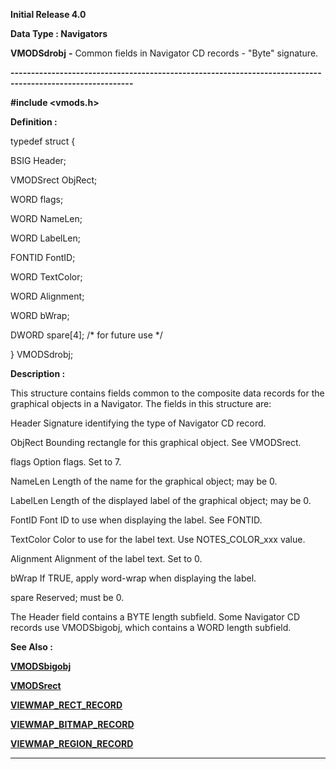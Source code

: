 




<!--
 /\* Font Definitions \*/
 @font-face
 {font-family:Courier;
 panose-1:2 7 4 9 2 2 5 2 4 4;}
@font-face
 {font-family:Helv;
 panose-1:2 11 6 4 2 2 2 3 2 4;}
@font-face
 {font-family:"Cambria Math";
 panose-1:2 4 5 3 5 4 6 3 2 4;}
 /\* Style Definitions \*/
 p.MsoNormal, li.MsoNormal, div.MsoNormal
 {margin-top:0cm;
 margin-right:0cm;
 margin-bottom:8.0pt;
 margin-left:0cm;
 line-height:107%;
 font-size:11.0pt;
 font-family:"Calibri",sans-serif;}
.MsoChpDefault
 {font-size:11.0pt;}
.MsoPapDefault
 {margin-bottom:8.0pt;
 line-height:107%;}
 /\* Page Definitions \*/
 @page WordSection1
 {size:612.0pt 792.0pt;
 margin:72.0pt 72.0pt 72.0pt 72.0pt;}
div.WordSection1
 {page:WordSection1;}
-->




**Initial Release 4.0**



**Data Type : Navigators**



**VMODSdrobj** **-** Common
fields in Navigator CD records - "Byte" signature.


**----------------------------------------------------------------------------------------------------------**



**#include
<vmods.h>**



**Definition :**



typedef struct {  

   BSIG      Header;  

   VMODSrect ObjRect;  

   WORD      flags;  

   WORD      NameLen;  

   WORD      LabelLen;  

   FONTID    FontID;  

   WORD      TextColor;  

   WORD      Alignment;  

   WORD      bWrap;  

   DWORD     spare[4]; /\* for future use \*/  

} VMODSdrobj;


 


**Description :**



This
structure contains fields common to the composite data records for the graphical
objects in a Navigator.  The fields in this structure are:


 


Header             Signature
identifying the type of Navigator CD record.


ObjRect            Bounding
rectangle for this graphical object.   See VMODSrect.


flags                 Option
flags.   Set to 7.


NameLen          Length
of the name for the graphical object;  may be 0.


LabelLen           Length
of the displayed label of the graphical object;  may be 0.


FontID              Font
ID to use when displaying the label.   See FONTID.


TextColor         Color
to use for the label text.   Use NOTES\_COLOR\_xxx value.


Alignment         Alignment
of the label text.   Set to 0.


bWrap              If
TRUE, apply word-wrap when displaying the label.


spare                Reserved; 
must be 0.


 


The Header
field contains a BYTE length subfield.  Some Navigator CD records use
VMODSbigobj, which contains a WORD length subfield.


 **See Also :**


**[VMODSbigobj](VMODSbigobj.md)**


**[VMODSrect](VMODSrect.md)**


**[VIEWMAP\_RECT\_RECORD](VIEWMAP_RECT_RECORD.md)**


**[VIEWMAP\_BITMAP\_RECORD](VIEWMAP_BITMAP_RECORD.md)**


**[VIEWMAP\_REGION\_RECORD](VIEWMAP_REGION_RECORD.md)**



----------------------------------------------------------------------------------------------------------


 





